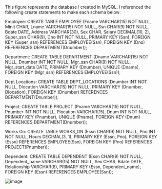 This figure represents the database I created in MySQL. I referenced the following create statements to make each schema below:

Employee: CREATE TABLE EMPLOYEE (Fname VARCHAR(15) NOT NULL, Minit CHAR, Lname VARCHAR(15) NOT NULL, Ssn CHAR(9) NOT NULL, Bdate DATE, Address VARCHAR(30), Sex CHAR, Salary DECIMAL(10, 2), Super_ssn CHAR(9), Dno INT NOT NULL, PRIMARY KEY (Ssn), FOREIGN KEY (Super_ssn) REFERENCES EMPLOYEE(Ssn), FOREIGN KEY (Dno) REFERENCES DEPARTMENT(Dnumber));

Department: CREATE TABLE DEPARTMENT (Dname VARCHAR(15) NOT NULL, Dnumber INT NOT NULL, Mgr_ssn CHAR(9) NOT NULL, Mgr_start_date DATE, PRIMARY KEY (Dnumber), UNIQUE (Dname), FOREIGN KEY (Mgr_ssn) REFERENCES EMPLOYEE(Ssn));

Dept Locations: CREATE TABLE DEPT_LOCATIONS (Dnumber INT NOT NULL, Dlocation VARCHAR(15) NOT NULL, PRIMARY KEY (Dnumber, Dlocation), FOREIGN KEY (Dnumber) REFERENCES DEPARTMENT(Dnumber));

Project: CREATE TABLE PROJECT (Pname VARCHAR(15) NOT NULL, Pnumber INT NOT NULL, Plocation VARCHAR(15), Dnum INT NOT NULL, PRIMARY KEY (Pnumber), UNIQUE (Pname), FOREIGN KEY (Dnum) REFERENCES DEPARTMENT(Dnumber));

Works On: CREATE TABLE WORKS_ON (Essn CHAR(9) NOT NULL, Pno INT NOT NULL, Hours DECIMAL(3, 1), PRIMARY KEY (Essn, Pno), FOREIGN KEY (Essn) REFERENCES EMPLOYEE(Ssn), FOREIGN KEY (Pno) REFERENCES PROJECT(Pnumber));

Dependent: CREATE TABLE DEPENDENT (Essn CHAR(9) NOT NULL, Dependent_name VARCHAR(15) NOT NULL, Sex CHAR, Bdate DATE, Relationship VARCHAR(8), PRIMARY KEY (Essn, Dependent_name), FOREIGN KEY (Essn) REFERENCES EMPLOYEE(Ssn));

![image](https://github.com/peter-alonzo/database_operations_project/assets/123613195/bc6f7085-118a-403a-ac6b-43bb3da4ee50)
